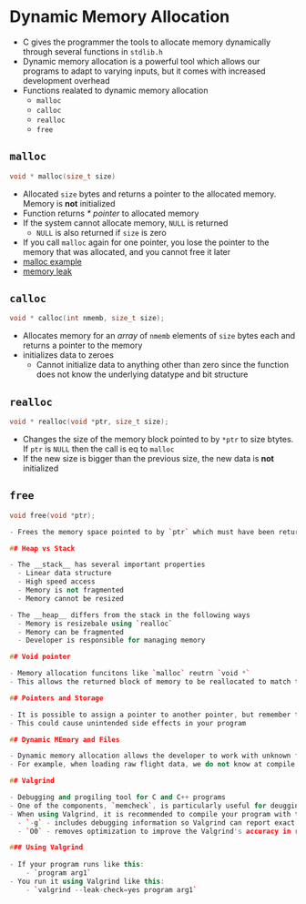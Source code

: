 # Dynamic Memory Allocation

- C gives the programmer the tools to allocate memory dynamically through several functions in `stdlib.h`
- Dynamic memory allocation is a powerful tool which allows our programs to adapt to varying inputs, but it comes with increased development overhead
- Functions realated to dynamic memory allocation
  - `malloc`
  - `calloc`
  - `realloc`
  - `free`

## `malloc`

```c++
void * malloc(size_t size)
```

- Allocated `size` bytes and returns a pointer to the allocated memory. Memory is __not__ initialized
- Function returns _* pointer_ to allocated memory
- If the system cannot allocate memory, `NULL` is returned
  - `NULL` is also returned if `size` is zero
- If you call `malloc` again for one pointer, you lose the pointer to the memory that was allocated, and you cannot free it later
- [malloc example](malloc_example.c)
- [memory leak](memory_leak.c)

## `calloc`

```c++
void * calloc(int nmemb, size_t size);
```

- Allocates memory for an _array_ of `nmemb` elements of `size` bytes each and returns a pointer to the memory
- initializes data to zeroes
  - Cannot initialize data to anything other than zero since the function does not know the underlying datatype and bit structure

## `realloc`

```c++
void * realloc(void *ptr, size_t size);
```

- Changes the size of the memory block pointed to by `*ptr` to size btytes. If `ptr` is `NULL`  then the call is eq to `malloc`
- If the new size is bigger than the previous size, the new data is __not__ initialized

## `free`

```c++
void free(void *ptr);

- Frees the memory space pointed to by `ptr` which must have been returned by a previoud calls to `malloc`, `calloc`, or `realloc`

## Heap vs Stack

- The __stack__ has several important properties
  - Linear data structure
  - High speed access
  - Memory is not fragmented
  - Memory cannot be resized

- The __heap__ differs from the stack in the following ways
  - Memory is resizebale using `realloc`
  - Memory can be fragmented
  - Developer is responsible for managing memory

## Void pointer

- Memory allocation funcitons like `malloc` reutrn `void *`
- This allows the returned block of memory to be reallocated to match the desired type

## Pointers and Storage

- It is possible to assign a pointer to another pointer, but remember that both pointers will then refer to the same location in memory
- This could cause unintended side effects in your program

## Dynamic MEmory and Files

- Dynamic memory allocation allows the developer to work with unknown file sizes and structures
- For example, when loading raw flight data, we do not know at compile time how many entries are in the file to be loaded. Dynamic memory allocation allows out programs to adapt to these conditions

## Valgrind

- Debugging and progiling tool for C and C++ programs
- One of the components, `memcheck`, is particularly useful for deugging memory leaks
- When using Valgrind, it is recommended to compile your program with the following flags
  - `-g` - includes debugging information so Valgrind can report exact lines
  - `O0` - removes optimization to improve the Valgrind's accuracy in reporting

### Using Valgrind
 
- If your program runs like this:
    - `program arg1`
- You run it using Valgrind like this:
    - `valgrind --leak-check=yes program arg1`